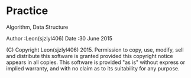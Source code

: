# Practice

Algorithm, Data Structure

Author :Leon(sjzlyl406)
Date :30 June 2015


(C) Copyright Leon(sjzlyl406) 2015. Permission to copy, use, modify, sell and distribute this software is granted provided this copyright notice appears in all copies. This software is provided "as is" without express or implied warranty, and with no claim as to its suitability for any purpose.


